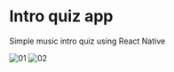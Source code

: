 # Intro quiz app

Simple music intro quiz using React Native

![01](https://user-images.githubusercontent.com/88080506/159565131-291a03a2-57ff-4101-95e7-65a5759f52b1.png)
![02](https://user-images.githubusercontent.com/88080506/159565151-ab570c32-943a-40c4-9c94-22b4bbd34bdd.png)
